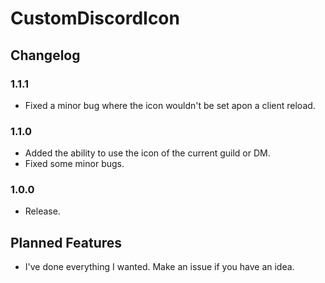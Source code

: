 # CustomDiscordIcon

## Changelog

### 1.1.1

 * Fixed a minor bug where the icon wouldn't be set apon a client reload.

### 1.1.0

 * Added the ability to use the icon of the current guild or DM.
 * Fixed some minor bugs.

### 1.0.0

 * Release.
 
## Planned Features

 * I've done everything I wanted. Make an issue if you have an idea.
